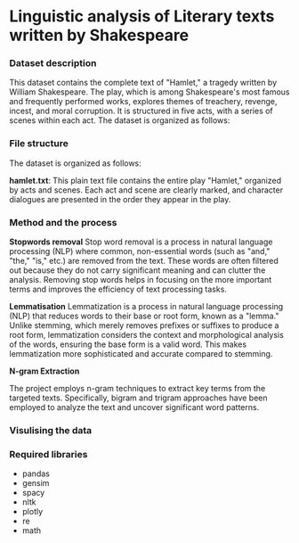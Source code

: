 # Linguistic analysis of Literary texts written by Shakespeare
### Dataset description 

This dataset contains the complete text of "Hamlet," a tragedy written by William Shakespeare. The play, which is among Shakespeare's most famous and frequently performed works, explores themes of treachery, revenge, incest, and moral corruption. It is structured in five acts, with a series of scenes within each act.
The dataset is organized as follows:

### File structure

The dataset is organized as follows:

**hamlet.txt**: This plain text file contains the entire play "Hamlet," organized by acts and scenes. Each act and scene are clearly marked, and character dialogues are presented in the order they appear in the play.

### Method and the process

**Stopwords removal**
Stop word removal is a process in natural language processing (NLP) where common, non-essential words (such as "and," "the," "is," etc.) are removed from the text. These words are often filtered out because they do not carry significant meaning and can clutter the analysis. Removing stop words helps in focusing on the more important terms and improves the efficiency of text processing tasks.

**Lemmatisation**
Lemmatization is a process in natural language processing (NLP) that reduces words to their base or root form, known as a "lemma." Unlike stemming, which merely removes prefixes or suffixes to produce a root form, lemmatization considers the context and morphological analysis of the words, ensuring the base form is a valid word. This makes lemmatization more sophisticated and accurate compared to stemming.

**N-gram Extraction**

The project employs n-gram techniques to extract key terms from the targeted texts. Specifically, bigram and trigram approaches have been employed to analyze the text and uncover significant word patterns.
### Visulising the data


### Required libraries 

- pandas
- gensim
- spacy
- nltk
- plotly
- re
- math

